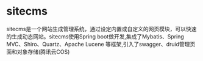 # sitecms
sitecms是一个网站生成管理系统，通过设定内置或自定义的网页模块，可以快速的生成动态网站。sitecms使用Spring boot做开发,集成了Mybatis、Spring MVC、Shiro、Quartz、Apache Lucene 等框架,引入了swagger、druid管理页面和对象存储(腾讯云COS)
